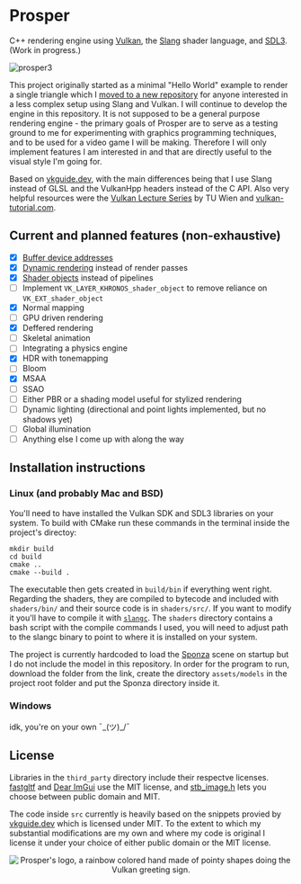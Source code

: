 # Prosper
C++ rendering engine using [Vulkan](https://www.vulkan.org/), the [Slang](https://shader-slang.com/) shader language, and [SDL3](https://wiki.libsdl.org/SDL3/FrontPage). (Work in progress.)

![prosper3](https://github.com/user-attachments/assets/f34fb9a6-0b2c-4d97-a27f-cafe68ebcb4a)

This project originally started as a minimal "Hello World" example to render a single triangle which I [moved to a new repository](https://github.com/tracefree/vulkan-triangle-sdl-slang) for anyone interested in a less complex setup using Slang and Vulkan. I will continue to develop the engine in this repository. It is not supposed to be a general purpose rendering engine - the primary goals of Prosper are to serve as a testing ground to me for experimenting with graphics programming techniques, and to be used for a video game I will be making. Therefore I will only implement features I am interested in and that are directly useful to the visual style I'm going for.

Based on [vkguide.dev](https://vkguide.dev), with the main differences being that I use Slang instead of GLSL and the VulkanHpp headers instead of the C API. Also very helpful resources were the [Vulkan Lecture Series](https://www.youtube.com/playlist?list=PLmIqTlJ6KsE1Jx5HV4sd2jOe3V1KMHHgn) by TU Wien and [vulkan-tutorial.com](https://vulkan-tutorial.com/).

## Current and planned features (non-exhaustive)
- [x] [Buffer device addresses](https://docs.vulkan.org/samples/latest/samples/extensions/buffer_device_address/README.html)
- [X] [Dynamic rendering](https://docs.vulkan.org/samples/latest/samples/extensions/dynamic_rendering/README.html) instead of render passes
- [x] [Shader objects](https://docs.vulkan.org/samples/latest/samples/extensions/shader_object/README.html) instead of pipelines
- [ ] Implement `VK_LAYER_KHRONOS_shader_object` to remove reliance on `VK_EXT_shader_object`
- [x] Normal mapping
- [ ] GPU driven rendering
- [x] Deffered rendering
- [ ] Skeletal animation
- [ ] Integrating a physics engine
- [x] HDR with tonemapping
- [ ] Bloom
- [x] MSAA
- [ ] SSAO
- [ ] Either PBR or a shading model useful for stylized rendering
- [ ] Dynamic lighting (directional and point lights implemented, but no shadows yet)
- [ ] Global illumination
- [ ] Anything else I come up with along the way

## Installation instructions
### Linux (and probably Mac and BSD)
You'll need to have installed the Vulkan SDK and SDL3 libraries on your system. To build with CMake run these commands in the terminal inside the project's directoy:

```
mkdir build
cd build
cmake ..
cmake --build .
```

The executable then gets created in `build/bin` if everything went right. 
Regarding the shaders, they are compiled to bytecode and included with `shaders/bin/` and their source code is in `shaders/src/`. If you want to modify it you'll have to compile it with [`slangc`](https://github.com/shader-slang/slang). The `shaders` directory contains a bash script with the compile commands I used, you will need to adjust path to the slangc binary to point to where it is installed on your system.

The project is currently hardcoded to load the [Sponza](https://github.com/KhronosGroup/glTF-Sample-Assets/tree/main/Models/Sponza) scene on startup but I do not include the model in this repository. In order for the program to run, download the folder from the link, create the directory `assets/models` in the project root folder and put the Sponza directory inside it.

### Windows
idk, you're on your own ¯\_(ツ)_/¯

## License
Libraries in the `third_party` directory include their respectve licenses. [fastgltf](https://github.com/spnda/fastgltf) and [Dear ImGui](https://github.com/ocornut/imgui) use the MIT license, and [stb_image.h](https://github.com/nothings/stb) lets you choose between public domain and MIT.

The code inside `src` currently is heavily based on the snippets provied by [vkguide.dev](https://github.com/vblanco20-1/vulkan-guide/tree/all-chapters-2) which is licensed under MIT. To the extent to which my substantial modifications are my own and where my code is original I license it under your choice of either public domain or the MIT license.

<p align="center">
  <img src="https://github.com/user-attachments/assets/63ba0ee4-e922-47bf-a14a-fc87a84f2947" alt="Prosper's logo, a rainbow colored hand made of pointy shapes doing the Vulkan greeting sign."/>
</p>
